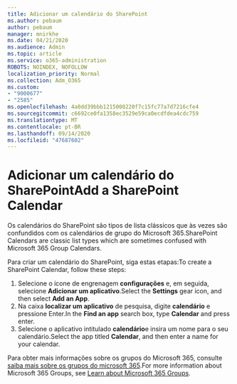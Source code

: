 ```yaml
---
title: Adicionar um calendário do SharePoint
ms.author: pebaum
author: pebaum
manager: mnirkhe
ms.date: 04/21/2020
ms.audience: Admin
ms.topic: article
ms.service: o365-administration
ROBOTS: NOINDEX, NOFOLLOW
localization_priority: Normal
ms.collection: Adm_O365
ms.custom:
- "9000677"
- "2585"
ms.openlocfilehash: 4a0dd39bbb1215008220f7c15fc77a7d7216cfe4
ms.sourcegitcommit: c6692ce0fa1358ec3529e59ca0ecdfdea4cdc759
ms.translationtype: MT
ms.contentlocale: pt-BR
ms.lasthandoff: 09/14/2020
ms.locfileid: "47687602"
---
```

# <a name="add-a-sharepoint-calendar"></a><span data-ttu-id="6e95b-102">Adicionar um calendário do SharePoint</span><span class="sxs-lookup"><span data-stu-id="6e95b-102">Add a SharePoint Calendar</span></span>

<span data-ttu-id="6e95b-103">Os calendários do SharePoint são tipos de lista clássicos que às vezes são confundidos com os calendários de grupo do Microsoft 365.</span><span class="sxs-lookup"><span data-stu-id="6e95b-103">SharePoint Calendars are classic list types which are sometimes confused with Microsoft 365 Group Calendars.</span></span>
 
<span data-ttu-id="6e95b-104">Para criar um calendário do SharePoint, siga estas etapas:</span><span class="sxs-lookup"><span data-stu-id="6e95b-104">To create a SharePoint Calendar, follow these steps:</span></span>
 
1.  <span data-ttu-id="6e95b-105">Selecione o ícone de engrenagem **configurações** e, em seguida, selecione **Adicionar um aplicativo**.</span><span class="sxs-lookup"><span data-stu-id="6e95b-105">Select the **Settings** gear icon, and then select **Add an App**.</span></span>
2.  <span data-ttu-id="6e95b-106">Na caixa **localizar um aplicativo** de pesquisa, digite **calendário** e pressione Enter.</span><span class="sxs-lookup"><span data-stu-id="6e95b-106">In the **Find an app** search box, type **Calendar** and press enter.</span></span>
3.  <span data-ttu-id="6e95b-107">Selecione o aplicativo intitulado **calendário**e insira um nome para o seu calendário.</span><span class="sxs-lookup"><span data-stu-id="6e95b-107">Select the app titled **Calendar**, and then enter a name for your calendar.</span></span>

<span data-ttu-id="6e95b-108">Para obter mais informações sobre os grupos do Microsoft 365, consulte [saiba mais sobre os grupos do microsoft 365](https://support.office.com/article/Learn-about-Office-365-groups-b565caa1-5c40-40ef-9915-60fdb2d97fa2).</span><span class="sxs-lookup"><span data-stu-id="6e95b-108">For more information about Microsoft 365 Groups, see [Learn about Microsoft 365 Groups](https://support.office.com/article/Learn-about-Office-365-groups-b565caa1-5c40-40ef-9915-60fdb2d97fa2).</span></span>

